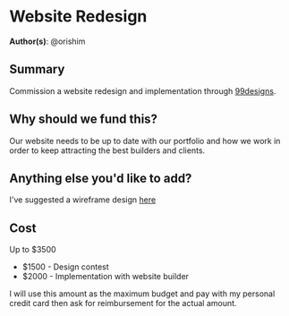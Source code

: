 # Website Redesign

**Author(s)**: @orishim

## Summary

Commission a website redesign and implementation through [99designs](https://99designs.com).

## Why should we fund this?

Our website needs to be up to date with our portfolio and how we work in order to keep attracting the best builders and clients.

## Anything else you'd like to add?

I've suggested a wireframe design [here](https://docs.google.com/presentation/d/1P7jeGETFRJBKlyXUjk9j9-QUUa8BctjFVSwMaIyev6M)

## Cost

Up to $3500
- $1500 - Design contest
- $2000 - Implementation with website builder

I will use this amount as the maximum budget and pay with my personal credit card then ask for reimbursement for the actual amount.
